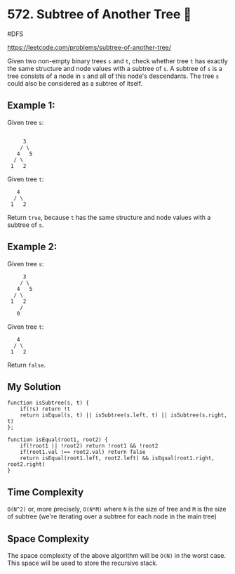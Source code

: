 # 572. Subtree of Another Tree 🌴
#DFS

https://leetcode.com/problems/subtree-of-another-tree/

Given two non-empty binary trees `s` and `t`, check whether tree `t` has exactly the same structure and node values with a subtree of `s`. A subtree of `s` is a tree consists of a node in `s` and all of this node's descendants. The tree `s` could also be considered as a subtree of itself.

## Example 1:

Given tree `s`:
````

     3
    / \
   4   5
  / \
 1   2
````
Given tree `t`:
````
   4 
  / \
 1   2
````
Return `true`, because `t` has the same structure and node values with a subtree of `s`.

## Example 2:

Given tree `s`:
````
     3
    / \
   4   5
  / \
 1   2
    /
   0
````
Given tree `t`:
````
   4
  / \
 1   2
 ````
Return `false`.

## My Solution 
````
function isSubtree(s, t) {
    if(!s) return !t
    return isEqual(s, t) || isSubtree(s.left, t) || isSubtree(s.right, t)
};

function isEqual(root1, root2) {
    if(!root1 || !root2) return !root1 && !root2
    if(root1.val !== root2.val) return false
    return isEqual(root1.left, root2.left) && isEqual(root1.right, root2.right)
}
````

## Time Complexity
`O(N^2)` or, more precisely, `O(N*M)` where `N` is the size of tree and `M` is the size of subtree (we're iterating over a subtree for each node in the main tree)
## Space Complexity
The space complexity of the above algorithm will be `O(N)` in the worst case. This space will be used to store the recursive stack. 
